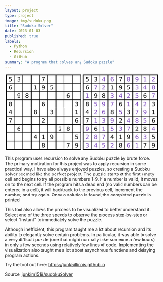 ```yaml
---
layout: project
type: project
image: img/sudoku.png
title: "Sudoku Solver"
date: 2023-01-03
published: true
labels:
  - Python
  - Recursion
  - GitHub
summary: "A program that solves any Sudoku puzzle"
---
```


<img class="img-fluid" src="../img/sudoku-banner.png">

This program uses recursion to solve any Sudoku puzzle by brute force. The primary motivation for this project was to apply recursion in some practical way.  I have also always enjoyed puzzles, so creating a Sudoku solver seemed like the perfect project.  The puzzle starts at the first empty cell and begins to try all possible numbers 1-9. If a number is valid, it moves on to the next cell. If the program hits a dead end (no valid numbers can be entered in a cell), it will backtrack to the previous cell, increment the number, and try again.  Once a solution is found, the completed puzzle is printed.

This tool also allows the process to be visualized to better understand it.  Select one of the three speeds to observe the process step-by-step or select "Instant" to immediately solve the puzzle.

Although inefficient, this program taught me a lot about recursion and its ability to elegantly solve certain problems.  In particular, it was able to solve a very difficult puzzle (one that might normally take someone a few hours) in only a few seconds using relatively few lines of code.  Implementing the visualization also taught me a lot about asynchrous functions and delaying program actions.

Try the tool out here: https://junk5illinois.github.io

Source: <a href="https://github.com/junkim1519/sudokuSolver"><i class="large github icon "></i>junkim1519/sudokuSolver</a>

